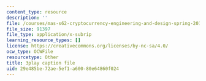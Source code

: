 ```yaml
---
content_type: resource
description: ''
file: /courses/mas-s62-cryptocurrency-engineering-and-design-spring-2018/29e485be72ae5ef1a60080e64860f024_BFwc2XA8rSk.vtt
file_size: 91397
file_type: application/x-subrip
learning_resource_types: []
license: https://creativecommons.org/licenses/by-nc-sa/4.0/
ocw_type: OCWFile
resourcetype: Other
title: 3play caption file
uid: 29e485be-72ae-5ef1-a600-80e64860f024
---
```

